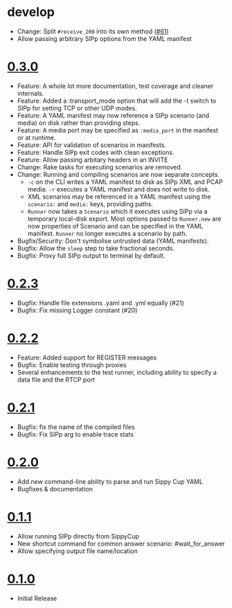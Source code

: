 # develop
  * Change: Split `#receive_200` into its own method ([#61](https://github.com/mojolingo/sippy_cup/pull/61))
  * Allow passing arbitrary SIPp options from the YAML manifest

# [0.3.0](https://github.com/bklang/sippy_cup/compare/v0.2.3...v0.3.0)
* Feature: A whole lot more documentation, test coverage and cleaner internals.
* Feature: Added a :transport_mode option that will add the -t switch to SIPp for setting TCP or other UDP modes.
* Feature: A YAML manifest may now reference a SIPp scenario (and media) on disk rather than providing steps.
* Feature: A media port may be specified as `:media_port` in the manifest or at runtime.
* Feature: API for validation of scenarios in manifests.
* Feature: Handle SIPp exit codes with clean exceptions.
* Feature: Allow passing arbitary headers in an INVITE
* Change: Rake tasks for executing scenarios are removed.
* Change: Running and compiling scenarios are now separate concepts.
  * `-c` on the CLI writes a YAML manifest to disk as SIPp XML and PCAP media. `-r` executes a YAML manifest and does not write to disk.
  * XML scenarios may be referenced in a YAML manifest using the `scenario:` and `media:` keys, providing paths.
  * `Runner` now takes a `Scenario` which it executes using SIPp via a temporary local-disk export. Most options passed to `Runner.new` are now properties of Scenario and can be specified in the YAML manifest. `Runner` no longer executes a scenario by path.
* Bugfix/Security: Don't symbolise untrusted data (YAML manifests).
* Bugfix: Allow the `sleep` step to take fractional seconds.
* Bugfix: Proxy full SIPp output to terminal by default.

# [0.2.3](https://github.com/bklang/sippy_cup/compare/v0.2.2...v0.2.3)
* Bugfix: Handle file extensions .yaml and .yml equally (#21)
* Bugfix: Fix missing Logger constant (#20)

# [0.2.2](https://github.com/bklang/sippy_cup/compare/v0.2.1...v0.2.2)
* Feature: Added support for REGISTER messages
* Bugfix: Enable testing through proxies
* Several enhancements to the test runner, including ability to specify a data file and the RTCP port

# [0.2.1](https://github.com/bklang/sippy_cup/compare/v0.2.0...v0.2.1)
* Bugfix: fix the name of the compiled files
* Bugfix: Fix SIPp arg to enable trace stats

# [0.2.0](https://github.com/bklang/sippy_cup/compare/v0.1.1...v0.2.0)
* Add new command-line ability to parse and run Sippy Cup YAML
* Bugfixes & documentation

# [0.1.1](https://github.com/bklang/sippy_cup/compare/v0.1.0...v0.1.1)
* Allow running SIPp directly from SippyCup
* New shortcut command for common answer scenario: #wait_for_answer
* Allow specifying output file name/location

# [0.1.0](https://github.com/bklang/sippy_cup/releases/tag/v0.1.0)
* Initial Release
